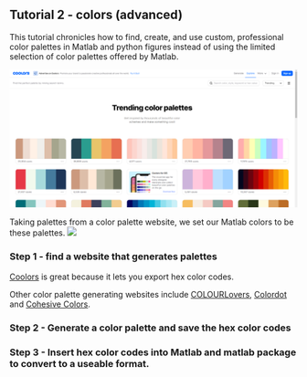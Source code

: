 ## Tutorial 2 - colors (advanced)

This tutorial chronicles how to find, create, and use custom, professional color palettes in Matlab and python figures instead of using the limited selection of color palettes offered by Matlab.

<img src=figures/Screenshot_coolors_website.png width="600">



Taking palettes from a color palette website, we set our Matlab colors to be these palettes.
<img src=figures/colors.png width="500">


### Step 1 - find a website that generates palettes

[Coolors](https://coolors.co/) is great because it lets you export hex color codes.

Other color palette generating websites include [COLOURLovers](https://www.colourlovers.com/palettes), [Colordot](https://color.hailpixel.com/) and [Cohesive Colors](https://javier.xyz/cohesive-colors/).

### Step 2 - Generate a color palette and save the hex color codes


### Step 3 - Insert hex color codes into Matlab and matlab package to convert to a useable format.




